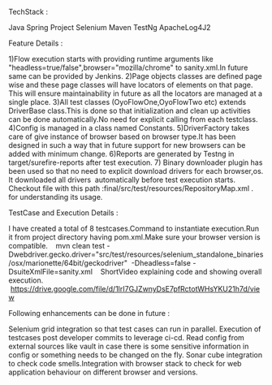 TechStack :

Java Spring Project
Selenium
Maven
TestNg
ApacheLog4J2

Feature Details :

1)Flow execution starts with providing runtime arguments like "headless=true/false",browser="mozilla/chrome" 
to sanity.xml.In future same can be provided by Jenkins.
2)Page objects classes are defined page wise and these page classes will have locators of elements on that page.
This will ensure maintainability in future as all the locators are managed at a single place.
3)All test classes (OyoFlowOne,OyoFlowTwo etc) extends DriverBase class.This is done so that initialization and
 clean up activities can be done automatically.No need for explicit calling from each testclass.
4)Config is managed in a class named Constants.
5)DriverFactory takes care of give instance of browser based on browser type.It has been designed in such a way 
that in future support for new browsers can be added with minimum change.
6)Reports are generated by Testng in target/surefire-reports after test execution. 
7) Binary downloader plugin has been used so that no need to explicit download drivers for each browser,os.
It downloaded all drivers  automatically before test execution starts.   
Checkout file with this path :final/src/test/resources/RepositoryMap.xml . for understanding its usage.


TestCase and Execution Details :

I have created a total of 8 testcases.Command to instantiate execution.Run it from project directory having pom.xml.Make sure your browser version is compatible.   
mvn clean test -Dwebdriver.gecko.driver="src/test/resources/selenium_standalone_binaries/osx/marionette/64bit/geckodriver"  -Dheadless=false -DsuiteXmlFile=sanity.xml   
ShortVideo explaining code and showing overall execution.     https://drive.google.com/file/d/1lrI7GJZwnyDsE7pfRctotWHsYKU21h7d/view

Following enhancements can be done in future :

Selenium grid integration so that test cases can run in parallel.
Execution of testcases post developer commits to leverage ci-cd.
Read config from external sources like vault in case there is some sensitive information in config or something needs to be changed on the fly.
Sonar cube integration to check code smells.Integration with browser stack to check for web application behaviour on different browser and versions.